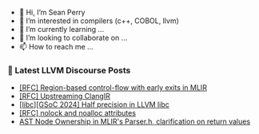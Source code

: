 - 👋 Hi, I’m Sean Perry
- 👀 I’m interested in compilers (c++, COBOL, llvm)
- 🌱 I’m currently learning ...
- 💞️ I’m looking to collaborate on ...
- 📫 How to reach me ...

<!---
s66perry/s66perry is a ✨ special ✨ repository because its `README.md` (this file) appears on your GitHub profile.
You can click the Preview link to take a look at your changes.
--->
### 📕 Latest LLVM Discourse Posts

<!-- DISCOURSE-LLVM:START -->
- [[RFC] Region-based control-flow with early exits in MLIR](https://discourse.llvm.org/t/rfc-region-based-control-flow-with-early-exits-in-mlir/76998#post_13)
- [[RFC] Upstreaming ClangIR](https://discourse.llvm.org/t/rfc-upstreaming-clangir/76587?page=3#post_48)
- [[libc][GSoC 2024] Half precision in LLVM libc](https://discourse.llvm.org/t/libc-gsoc-2024-half-precision-in-llvm-libc/77027#post_1)
- [[RFC] nolock and noalloc attributes](https://discourse.llvm.org/t/rfc-nolock-and-noalloc-attributes/76837?page=2#post_40)
- [AST Node Ownership in MLIR&#39;s Parser.h, clarification on return values](https://discourse.llvm.org/t/ast-node-ownership-in-mlirs-parser-h-clarification-on-return-values/77020#post_2)
<!-- DISCOURSE-LLVM:END -->
